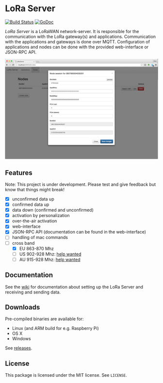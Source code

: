 # LoRa Server

[![Build Status](https://travis-ci.org/brocaar/loraserver.svg?branch=master)](https://travis-ci.org/brocaar/loraserver)
[![GoDoc](https://godoc.org/github.com/brocaar/loraserver?status.svg)](https://godoc.org/github.com/brocaar/loraserver)

*LoRa Server* is a LoRaWAN network-server. It is responsible for the
communication with the LoRa gateway(s) and applications. Communication
with the applications and gateways is done over MQTT. Configuration of
applications and nodes can be done with the provided web-interface or JSON-RPC API.

![web-interface](doc/webinterface.jpg)

## Features

Note: This project is under development. Please test and give feedback but know that things might break! 

- [x] unconfirmed data up
- [x] confirmed data up
- [x] data down (confirmed and unconfirmed)
- [x] activation by personalization
- [x] over-the-air activation
- [x] web-interface
- [x] JSON-RPC API (documentation can be found in the web-interface)
- [ ] handling of mac commands
- [ ] cross band
  - [x] EU 863-870 Mhz
  - [ ] US 902-928 Mhz: [help wanted](https://github.com/brocaar/loraserver/issues/9)
  - [ ] AU 915-928 Mhz: [help wanted](https://github.com/brocaar/loraserver/issues/10)

## Documentation

See the [wiki](https://github.com/brocaar/loraserver/wiki/Getting-started)
for documentation about setting up the LoRa Server and receiving and sending
data.

## Downloads

Pre-compiled binaries are available for:

* Linux (and ARM build for e.g. Raspberry Pi)
* OS X
* Windows

See [releases](https://github.com/brocaar/loraserver/releases).

## License

This package is licensed under the MIT license. See ``LICENSE``.
